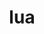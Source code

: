 ---
title: "lua"
layout: cache
category: package
meta: {"versions": ["5.3.5"], "compilers": ["gcc@10.3.0", "gcc@7.3.0", "gcc@7.3.1", "gcc@7.5.0", "gcc@8.1.0", "gcc@8.3.1", "gcc@8.4.1", "gcc@9.3.0"]}
spec_files: 
 - spec-0.json
 - spec-1.json
 - spec-2.json
 - spec-3.json
 - spec-4.json
 - spec-5.json
 - spec-6.json
 - spec-7.json
 - spec-8.json
 - spec-9.json
 - spec-10.json
 - spec-11.json
 - spec-12.json
 - spec-13.json
 - spec-14.json
 - spec-15.json
 - spec-16.json
 - spec-17.json
 - spec-18.json
 - spec-19.json
 - spec-20.json
 - spec-21.json
 - spec-22.json
 - spec-23.json
 - spec-24.json
 - spec-25.json
 - spec-26.json
 - spec-27.json
 - spec-28.json
 - spec-29.json
 - spec-30.json
 - spec-31.json
 - spec-32.json
 - spec-33.json
 - spec-34.json
 - spec-35.json
 - spec-36.json
 - spec-37.json
 - spec-38.json
 - spec-39.json
 - spec-40.json
 - spec-41.json
 - spec-42.json
 - spec-43.json
 - spec-44.json
 - spec-45.json
 - spec-46.json
 - spec-47.json
 - spec-48.json
 - spec-49.json
 - spec-50.json
 - spec-51.json
 - spec-52.json
 - spec-53.json
 - spec-54.json
 - spec-55.json
 - spec-56.json
 - spec-57.json
 - spec-58.json
 - spec-59.json
 - spec-60.json
 - spec-61.json
 - spec-62.json
 - spec-63.json
 - spec-64.json
 - spec-65.json
 - spec-66.json
spec_names:
 - 'lua@5.3.5%gcc@7.5.0~pcfile+shared arch=linux-ubuntu18.04-x86_64 ^ncurses@6.2%gcc@7.5.0~symlinks+termlib abi=none arch=linux-ubuntu18.04-x86_64 ^readline@8.1%gcc@7.5.0 arch=linux-ubuntu18.04-x86_64 ^unzip@6.0%gcc@7.5.0 arch=linux-ubuntu18.04-x86_64'
 - 'lua@5.3.5%gcc@7.5.0+shared arch=linux-ubuntu18.04-ppc64le ^ncurses@6.2%gcc@7.5.0~symlinks+termlib arch=linux-ubuntu18.04-ppc64le ^readline@8.0%gcc@7.5.0 arch=linux-ubuntu18.04-ppc64le ^unzip@6.0%gcc@7.5.0 arch=linux-ubuntu18.04-ppc64le'
 - 'lua@5.3.5%gcc@8.3.1+shared arch=linux-rhel8-x86_64 ^ncurses@6.2%gcc@8.3.1~symlinks+termlib arch=linux-rhel8-x86_64 ^readline@8.0%gcc@8.3.1 arch=linux-rhel8-x86_64 ^unzip@6.0%gcc@8.3.1 arch=linux-rhel8-x86_64'
 - 'lua@5.3.5%gcc@9.3.0+shared arch=linux-ubuntu20.04-x86_64 ^ncurses@6.2%gcc@9.3.0~symlinks+termlib arch=linux-ubuntu20.04-x86_64 ^readline@8.0%gcc@9.3.0 arch=linux-ubuntu20.04-x86_64 ^unzip@6.0%gcc@9.3.0 arch=linux-ubuntu20.04-x86_64'
 - 'lua@5.3.5%gcc@8.3.1~pcfile+shared arch=linux-rhel8-ppc64le ^ncurses@6.2%gcc@8.3.1~symlinks+termlib abi=none arch=linux-rhel8-ppc64le ^readline@8.1%gcc@8.3.1 arch=linux-rhel8-ppc64le ^unzip@6.0%gcc@8.3.1 arch=linux-rhel8-ppc64le'
 - 'lua@5.3.5%gcc@9.3.0+shared arch=linux-ubuntu20.04-ppc64le ^ncurses@6.2%gcc@9.3.0~symlinks+termlib arch=linux-ubuntu20.04-ppc64le ^readline@8.0%gcc@9.3.0 arch=linux-ubuntu20.04-ppc64le ^unzip@6.0%gcc@9.3.0 arch=linux-ubuntu20.04-ppc64le'
 - 'lua@5.3.5%gcc@7.3.0+shared arch=linux-centos8-x86_64 ^ncurses@6.2%gcc@7.3.0~symlinks+termlib arch=linux-centos8-x86_64 ^readline@8.0%gcc@7.3.0 arch=linux-centos8-x86_64 ^unzip@6.0%gcc@7.3.0 arch=linux-centos8-x86_64'
 - 'lua@5.3.5%gcc@9.3.0~pcfile+shared arch=linux-rhel7-ppc64le ^ncurses@6.2%gcc@9.3.0~symlinks+termlib abi=none arch=linux-rhel7-ppc64le ^readline@8.1%gcc@9.3.0 arch=linux-rhel7-ppc64le ^unzip@6.0%gcc@9.3.0 arch=linux-rhel7-ppc64le'
 - 'lua@5.3.5%gcc@7.3.0 arch=linux-ubuntu18.04-ppc64le ^ncurses@6.1%gcc@7.3.0~symlinks~termlib arch=linux-ubuntu18.04-ppc64le ^readline@8.0%gcc@7.3.0 arch=linux-ubuntu18.04-ppc64le ^unzip@6.0%gcc@7.3.0 arch=linux-ubuntu18.04-ppc64le'
 - 'lua@5.3.5%gcc@8.3.1+shared arch=linux-rhel8-ppc64le ^ncurses@6.2%gcc@8.3.1~symlinks+termlib arch=linux-rhel8-ppc64le ^readline@8.0%gcc@8.3.1 arch=linux-rhel8-ppc64le ^unzip@6.0%gcc@8.3.1 arch=linux-rhel8-ppc64le'
 - 'lua@5.3.5%gcc@7.3.1+shared arch=linux-amzn2-x86_64 ^ncurses@6.2%gcc@7.3.1~symlinks+termlib arch=linux-amzn2-x86_64 ^readline@8.0%gcc@7.3.1 arch=linux-amzn2-x86_64 ^unzip@6.0%gcc@7.3.1 arch=linux-amzn2-x86_64'
 - 'lua@5.3.5%gcc@8.3.1~pcfile+shared arch=linux-rhel8-x86_64 ^ncurses@6.2%gcc@8.3.1~symlinks+termlib abi=none arch=linux-rhel8-x86_64 ^readline@8.1%gcc@8.3.1 arch=linux-rhel8-x86_64 ^unzip@6.0%gcc@8.3.1 arch=linux-rhel8-x86_64'
 - 'lua@5.3.5%gcc@8.3.1~pcfile+shared arch=linux-rhel8-x86_64 ^ncurses@6.2%gcc@8.3.1~symlinks+termlib arch=linux-rhel8-x86_64 ^readline@8.0%gcc@8.3.1 arch=linux-rhel8-x86_64 ^unzip@6.0%gcc@8.3.1 arch=linux-rhel8-x86_64'
 - 'lua@5.3.5%gcc@8.1.0+shared arch=linux-rhel7-ppc64le ^ncurses@6.2%gcc@8.1.0~symlinks+termlib arch=linux-rhel7-ppc64le ^readline@8.0%gcc@8.1.0 arch=linux-rhel7-ppc64le ^unzip@6.0%gcc@8.1.0 arch=linux-rhel7-ppc64le'
 - 'lua@5.3.5%gcc@8.1.0+shared arch=linux-rhel7-x86_64 ^ncurses@6.2%gcc@8.1.0~symlinks+termlib arch=linux-rhel7-x86_64 ^readline@8.0%gcc@8.1.0 arch=linux-rhel7-x86_64 ^unzip@6.0%gcc@8.1.0 arch=linux-rhel7-x86_64'
 - 'lua@5.3.5%gcc@7.5.0~pcfile+shared arch=linux-ubuntu18.04-ppc64le ^ncurses@6.2%gcc@7.5.0~symlinks+termlib arch=linux-ubuntu18.04-ppc64le ^readline@8.0%gcc@7.5.0 arch=linux-ubuntu18.04-ppc64le ^unzip@6.0%gcc@7.5.0 arch=linux-ubuntu18.04-ppc64le'
 - 'lua@5.3.5%gcc@8.3.1+shared arch=linux-centos8-x86_64 ^ncurses@6.2%gcc@8.3.1~symlinks+termlib arch=linux-centos8-x86_64 ^readline@8.0%gcc@8.3.1 arch=linux-centos8-x86_64 ^unzip@6.0%gcc@8.3.1 arch=linux-centos8-x86_64'
 - 'lua@5.3.5%gcc@7.3.0 arch=linux-centos8-x86_64 ^ncurses@6.1%gcc@7.3.0~symlinks~termlib arch=linux-centos8-x86_64 ^readline@8.0%gcc@7.3.0 arch=linux-centos8-x86_64 ^unzip@6.0%gcc@7.3.0 arch=linux-centos8-x86_64'
 - 'lua@5.3.5%gcc@7.5.0+shared arch=linux-ubuntu18.04-x86_64 ^ncurses@6.2%gcc@7.5.0~symlinks+termlib arch=linux-ubuntu18.04-x86_64 ^readline@8.0%gcc@7.5.0 arch=linux-ubuntu18.04-x86_64 ^unzip@6.0%gcc@7.5.0 arch=linux-ubuntu18.04-x86_64'
 - 'lua@5.3.5%gcc@7.3.0+shared arch=linux-rhel8-x86_64 ^ncurses@6.2%gcc@7.3.0~symlinks+termlib arch=linux-rhel8-x86_64 ^readline@8.0%gcc@7.3.0 arch=linux-rhel8-x86_64 ^unzip@6.0%gcc@7.3.0 arch=linux-rhel8-x86_64'
 - 'lua@5.3.5%gcc@9.3.0~pcfile+shared arch=linux-ubuntu20.04-x86_64 ^ncurses@6.2%gcc@9.3.0~symlinks+termlib abi=none arch=linux-ubuntu20.04-x86_64 ^readline@8.1%gcc@9.3.0 arch=linux-ubuntu20.04-x86_64 ^unzip@6.0%gcc@9.3.0 arch=linux-ubuntu20.04-x86_64'
 - 'lua@5.3.5%gcc@7.5.0~pcfile+shared arch=linux-ubuntu18.04-ppc64le ^ncurses@6.2%gcc@7.5.0~symlinks+termlib abi=none arch=linux-ubuntu18.04-ppc64le ^readline@8.1%gcc@7.5.0 arch=linux-ubuntu18.04-ppc64le ^unzip@6.0%gcc@7.5.0 arch=linux-ubuntu18.04-ppc64le'
 - 'lua@5.3.5%gcc@8.4.1~pcfile+shared arch=linux-rhel8-x86_64 ^ncurses@6.2%gcc@8.4.1~symlinks+termlib abi=none arch=linux-rhel8-x86_64 ^readline@8.1%gcc@8.4.1 arch=linux-rhel8-x86_64 ^unzip@6.0%gcc@8.4.1 arch=linux-rhel8-x86_64'
 - 'lua@5.3.5%gcc@8.1.0+shared arch=linux-centos7-ppc64le ^ncurses@6.2%gcc@8.1.0~symlinks+termlib arch=linux-centos7-ppc64le ^readline@8.0%gcc@8.1.0 arch=linux-centos7-ppc64le ^unzip@6.0%gcc@8.1.0 arch=linux-centos7-ppc64le'
 - 'lua@5.3.5%gcc@7.3.0 arch=linux-rhel7-x86_64 ^ncurses@6.1%gcc@7.3.0~symlinks~termlib arch=linux-rhel7-x86_64 ^readline@8.0%gcc@7.3.0 arch=linux-rhel7-x86_64 ^unzip@6.0%gcc@7.3.0 arch=linux-rhel7-x86_64'
 - 'lua@5.3.5%gcc@9.3.0~pcfile+shared arch=linux-ubuntu20.04-ppc64le ^ncurses@6.2%gcc@9.3.0~symlinks+termlib abi=none arch=linux-ubuntu20.04-ppc64le ^readline@8.1%gcc@9.3.0 arch=linux-ubuntu20.04-ppc64le ^unzip@6.0%gcc@9.3.0 arch=linux-ubuntu20.04-ppc64le'
 - 'lua@5.3.5%gcc@8.1.0~pcfile+shared arch=linux-rhel7-ppc64le ^ncurses@6.2%gcc@8.1.0~symlinks+termlib abi=none arch=linux-rhel7-ppc64le ^readline@8.0%gcc@8.1.0 arch=linux-rhel7-ppc64le ^unzip@6.0%gcc@8.1.0 arch=linux-rhel7-ppc64le'
 - 'lua@5.3.5%gcc@10.3.0~pcfile+shared arch=linux-ubuntu21.04-ppc64le ^ncurses@6.2%gcc@10.3.0~symlinks+termlib abi=none arch=linux-ubuntu21.04-ppc64le ^readline@8.1%gcc@10.3.0 arch=linux-ubuntu21.04-ppc64le ^unzip@6.0%gcc@10.3.0 arch=linux-ubuntu21.04-ppc64le'
 - 'lua@5.3.5%gcc@7.5.0+shared arch=linux-ubuntu18.04-power8le ^ncurses@6.2%gcc@7.5.0~symlinks+termlib arch=linux-ubuntu18.04-power8le ^readline@8.0%gcc@7.5.0 arch=linux-ubuntu18.04-power8le ^unzip@6.0%gcc@7.5.0 arch=linux-ubuntu18.04-power8le'
 - 'lua@5.3.5%gcc@8.1.0~pcfile+shared arch=linux-rhel7-x86_64 ^ncurses@6.2%gcc@8.1.0~symlinks+termlib abi=none arch=linux-rhel7-x86_64 ^readline@8.1%gcc@8.1.0 arch=linux-rhel7-x86_64 ^unzip@6.0%gcc@8.1.0 arch=linux-rhel7-x86_64'
 - 'lua@5.3.5%gcc@10.3.0~pcfile+shared arch=linux-ubuntu21.04-x86_64 ^ncurses@6.2%gcc@10.3.0~symlinks+termlib abi=none arch=linux-ubuntu21.04-x86_64 ^readline@8.1%gcc@10.3.0 arch=linux-ubuntu21.04-x86_64 ^unzip@6.0%gcc@10.3.0 arch=linux-ubuntu21.04-x86_64'
 - 'lua@5.3.5%gcc@8.4.1~pcfile+shared arch=linux-rhel8-ppc64le ^ncurses@6.2%gcc@8.4.1~symlinks+termlib abi=none arch=linux-rhel8-ppc64le ^readline@8.1%gcc@8.4.1 arch=linux-rhel8-ppc64le ^unzip@6.0%gcc@8.4.1 arch=linux-rhel8-ppc64le'
 - 'lua@5.3.5%gcc@7.3.0 arch=linux-ubuntu18.04-x86_64 ^ncurses@6.1%gcc@7.3.0~symlinks~termlib arch=linux-ubuntu18.04-x86_64 ^readline@8.0%gcc@7.3.0 arch=linux-ubuntu18.04-x86_64 ^unzip@6.0%gcc@7.3.0 arch=linux-ubuntu18.04-x86_64'
 - 'lua@5.3.5%gcc@8.1.0~pcfile+shared arch=linux-rhel7-ppc64le ^ncurses@6.2%gcc@8.1.0~symlinks+termlib abi=none arch=linux-rhel7-ppc64le ^readline@8.1%gcc@8.1.0 arch=linux-rhel7-ppc64le ^unzip@6.0%gcc@8.1.0 arch=linux-rhel7-ppc64le'
 - 'lua@5.3.5%gcc@7.3.0 arch=linux-centos7-x86_64 ^ncurses@6.1%gcc@7.3.0~symlinks~termlib arch=linux-centos7-x86_64 ^readline@8.0%gcc@7.3.0 arch=linux-centos7-x86_64 ^unzip@6.0%gcc@7.3.0 arch=linux-centos7-x86_64'
 - 'lua@5.3.5%gcc@7.3.0+shared arch=linux-centos7-x86_64 ^ncurses@6.2%gcc@7.3.0~symlinks+termlib arch=linux-centos7-x86_64 ^readline@8.0%gcc@7.3.0 arch=linux-centos7-x86_64 ^unzip@6.0%gcc@7.3.0 arch=linux-centos7-x86_64'
 - 'lua@5.3.5%gcc@8.1.0+shared arch=linux-rhel7-x86_64 ^ncurses@6.2%gcc@8.1.0~symlinks+termlib arch=linux-rhel7-x86_64 ^readline@8.0%gcc@8.1.0 arch=linux-rhel7-x86_64 ^unzip@6.0%gcc@8.1.0 arch=linux-rhel7-x86_64'
 - 'lua@5.3.5%gcc@7.5.0~pcfile+shared arch=linux-ubuntu18.04-x86_64 ^ncurses@6.2%gcc@7.5.0~symlinks+termlib abi=none arch=linux-ubuntu18.04-x86_64 ^readline@8.0%gcc@7.5.0 arch=linux-ubuntu18.04-x86_64 ^unzip@6.0%gcc@7.5.0 arch=linux-ubuntu18.04-x86_64'
 - 'lua@5.3.5%gcc@7.3.0 arch=linux-centos7-ppc64le ^ncurses@6.1%gcc@7.3.0~symlinks~termlib arch=linux-centos7-ppc64le ^readline@8.0%gcc@7.3.0 arch=linux-centos7-ppc64le ^unzip@6.0%gcc@7.3.0 arch=linux-centos7-ppc64le'
 - 'lua@5.3.5%gcc@8.1.0~pcfile+shared arch=linux-rhel7-ppc64le ^ncurses@6.2%gcc@8.1.0~symlinks+termlib arch=linux-rhel7-ppc64le ^readline@8.0%gcc@8.1.0 arch=linux-rhel7-ppc64le ^unzip@6.0%gcc@8.1.0 arch=linux-rhel7-ppc64le'
 - 'lua@5.3.5%gcc@7.3.0 arch=linux-rhel8-x86_64 ^ncurses@6.1%gcc@7.3.0~symlinks~termlib arch=linux-rhel8-x86_64 ^readline@8.0%gcc@7.3.0 arch=linux-rhel8-x86_64 ^unzip@6.0%gcc@7.3.0 arch=linux-rhel8-x86_64'
 - 'lua@5.3.5%gcc@7.3.0+shared arch=linux-ubuntu18.04-ppc64le ^ncurses@6.2%gcc@7.3.0~symlinks+termlib arch=linux-ubuntu18.04-ppc64le ^readline@8.0%gcc@7.3.0 arch=linux-ubuntu18.04-ppc64le ^unzip@6.0%gcc@7.3.0 arch=linux-ubuntu18.04-ppc64le'
 - 'lua@5.3.5%gcc@9.3.0~pcfile+shared arch=linux-rhel7-x86_64 ^ncurses@6.2%gcc@9.3.0~symlinks+termlib abi=none arch=linux-rhel7-x86_64 ^readline@8.1%gcc@9.3.0 arch=linux-rhel7-x86_64 ^unzip@6.0%gcc@9.3.0 arch=linux-rhel7-x86_64'
 - 'lua@5.3.5%gcc@7.5.0~pcfile+shared arch=linux-ubuntu18.04-ppc64le ^ncurses@6.2%gcc@7.5.0~symlinks+termlib abi=none arch=linux-ubuntu18.04-ppc64le ^readline@8.0%gcc@7.5.0 arch=linux-ubuntu18.04-ppc64le ^unzip@6.0%gcc@7.5.0 arch=linux-ubuntu18.04-ppc64le'
 - 'lua@5.3.5%gcc@8.1.0+shared arch=linux-rhel7-ppc64le ^ncurses@6.2%gcc@8.1.0~symlinks+termlib arch=linux-rhel7-ppc64le ^readline@8.0%gcc@8.1.0 arch=linux-rhel7-ppc64le ^unzip@6.0%gcc@8.1.0 arch=linux-rhel7-ppc64le'
 - 'lua@5.3.5%gcc@9.3.0~pcfile+shared arch=linux-ubuntu20.04-x86_64 ^ncurses@6.2%gcc@9.3.0~symlinks+termlib arch=linux-ubuntu20.04-x86_64 ^readline@8.0%gcc@9.3.0 arch=linux-ubuntu20.04-x86_64 ^unzip@6.0%gcc@9.3.0 arch=linux-ubuntu20.04-x86_64'
 - 'lua@5.3.5%gcc@8.3.1~pcfile+shared arch=linux-rhel8-x86_64 ^ncurses@6.2%gcc@8.3.1~symlinks+termlib abi=none arch=linux-rhel8-x86_64 ^readline@8.0%gcc@8.3.1 arch=linux-rhel8-x86_64 ^unzip@6.0%gcc@8.3.1 arch=linux-rhel8-x86_64'
 - 'lua@5.3.5%gcc@8.1.0~pcfile+shared arch=linux-rhel7-x86_64 ^ncurses@6.2%gcc@8.1.0~symlinks+termlib abi=none arch=linux-rhel7-x86_64 ^readline@8.0%gcc@8.1.0 arch=linux-rhel7-x86_64 ^unzip@6.0%gcc@8.1.0 arch=linux-rhel7-x86_64'
 - 'lua@5.3.5%gcc@9.3.0~pcfile+shared arch=linux-ubuntu20.04-x86_64 ^ncurses@6.2%gcc@9.3.0~symlinks+termlib abi=none arch=linux-ubuntu20.04-x86_64 ^readline@8.0%gcc@9.3.0 arch=linux-ubuntu20.04-x86_64 ^unzip@6.0%gcc@9.3.0 arch=linux-ubuntu20.04-x86_64'
 - 'lua@5.3.5%gcc@9.3.0~pcfile+shared arch=linux-ubuntu20.04-ppc64le ^ncurses@6.2%gcc@9.3.0~symlinks+termlib arch=linux-ubuntu20.04-ppc64le ^readline@8.0%gcc@9.3.0 arch=linux-ubuntu20.04-ppc64le ^unzip@6.0%gcc@9.3.0 arch=linux-ubuntu20.04-ppc64le'
 - 'lua@5.3.5%gcc@7.3.0+shared arch=linux-ubuntu18.04-x86_64 ^ncurses@6.2%gcc@7.3.0~symlinks+termlib arch=linux-ubuntu18.04-x86_64 ^readline@8.0%gcc@7.3.0 arch=linux-ubuntu18.04-x86_64 ^unzip@6.0%gcc@7.3.0 arch=linux-ubuntu18.04-x86_64'
 - 'lua@5.3.5%gcc@8.3.1+shared arch=linux-centos8-ppc64le ^ncurses@6.2%gcc@8.3.1~symlinks+termlib arch=linux-centos8-ppc64le ^readline@8.0%gcc@8.3.1 arch=linux-centos8-ppc64le ^unzip@6.0%gcc@8.3.1 arch=linux-centos8-ppc64le'
 - 'lua@5.3.5%gcc@7.5.0+shared arch=linux-ubuntu18.04-x86_64 ^ncurses@6.2%gcc@7.5.0~symlinks+termlib arch=linux-ubuntu18.04-x86_64 ^readline@8.0%gcc@7.5.0 arch=linux-ubuntu18.04-x86_64 ^unzip@6.0%gcc@7.5.0 arch=linux-ubuntu18.04-x86_64'
 - 'lua@5.3.5%gcc@7.3.0+shared arch=linux-rhel7-x86_64 ^ncurses@6.2%gcc@7.3.0~symlinks+termlib arch=linux-rhel7-x86_64 ^readline@8.0%gcc@7.3.0 arch=linux-rhel7-x86_64 ^unzip@6.0%gcc@7.3.0 arch=linux-rhel7-x86_64'
 - 'lua@5.3.5%gcc@8.1.0~pcfile+shared arch=linux-rhel7-x86_64 ^ncurses@6.2%gcc@8.1.0~symlinks+termlib arch=linux-rhel7-x86_64 ^readline@8.0%gcc@8.1.0 arch=linux-rhel7-x86_64 ^unzip@6.0%gcc@8.1.0 arch=linux-rhel7-x86_64'
 - 'lua@5.3.5%gcc@8.1.0+shared arch=linux-centos7-x86_64 ^ncurses@6.2%gcc@8.1.0~symlinks+termlib arch=linux-centos7-x86_64 ^readline@8.0%gcc@8.1.0 arch=linux-centos7-x86_64 ^unzip@6.0%gcc@8.1.0 arch=linux-centos7-x86_64'
 - 'lua@5.3.5%gcc@7.5.0+shared arch=linux-ubuntu18.04-aarch64 ^ncurses@6.2%gcc@7.5.0~symlinks+termlib arch=linux-ubuntu18.04-aarch64 ^readline@8.0%gcc@7.5.0 arch=linux-ubuntu18.04-aarch64 ^unzip@6.0%gcc@7.5.0 arch=linux-ubuntu18.04-aarch64'
 - 'lua@5.3.5%gcc@7.3.0 arch=linux-rhel7-ppc64le ^ncurses@6.1%gcc@7.3.0~symlinks~termlib arch=linux-rhel7-ppc64le ^readline@8.0%gcc@7.3.0 arch=linux-rhel7-ppc64le ^unzip@6.0%gcc@7.3.0 arch=linux-rhel7-ppc64le'
 - 'lua@5.3.5%gcc@7.5.0+shared arch=linux-ubuntu18.04-ppc64le ^ncurses@6.2%gcc@7.5.0~symlinks+termlib arch=linux-ubuntu18.04-ppc64le ^readline@8.0%gcc@7.5.0 arch=linux-ubuntu18.04-ppc64le ^unzip@6.0%gcc@7.5.0 arch=linux-ubuntu18.04-ppc64le'
 - 'lua@5.3.5%gcc@7.5.0~pcfile+shared arch=linux-ubuntu18.04-x86_64 ^ncurses@6.2%gcc@7.5.0~symlinks+termlib arch=linux-ubuntu18.04-x86_64 ^readline@8.0%gcc@7.5.0 arch=linux-ubuntu18.04-x86_64 ^unzip@6.0%gcc@7.5.0 arch=linux-ubuntu18.04-x86_64'
 - 'lua@5.3.5%gcc@8.3.1~pcfile+shared arch=linux-rhel8-ppc64le ^ncurses@6.2%gcc@8.3.1~symlinks+termlib arch=linux-rhel8-ppc64le ^readline@8.0%gcc@8.3.1 arch=linux-rhel8-ppc64le ^unzip@6.0%gcc@8.3.1 arch=linux-rhel8-ppc64le'
 - 'lua@5.3.5%gcc@7.3.0+shared arch=linux-rhel7-ppc64le ^ncurses@6.2%gcc@7.3.0~symlinks+termlib arch=linux-rhel7-ppc64le ^readline@8.0%gcc@7.3.0 arch=linux-rhel7-ppc64le ^unzip@6.0%gcc@7.3.0 arch=linux-rhel7-ppc64le'
 - 'lua@5.3.5%gcc@8.3.1+shared arch=linux-rhel8-aarch64 ^ncurses@6.2%gcc@8.3.1~symlinks+termlib arch=linux-rhel8-aarch64 ^readline@8.0%gcc@8.3.1 arch=linux-rhel8-aarch64 ^unzip@6.0%gcc@8.3.1 arch=linux-rhel8-aarch64'
 - 'lua@5.3.5%gcc@8.1.0+shared arch=linux-rhel7-power8le ^ncurses@6.2%gcc@8.1.0~symlinks+termlib arch=linux-rhel7-power8le ^readline@8.0%gcc@8.1.0 arch=linux-rhel7-power8le ^unzip@6.0%gcc@8.1.0 arch=linux-rhel7-power8le'
 - 'lua@5.3.5%gcc@8.3.1~pcfile+shared arch=linux-rhel8-ppc64le ^ncurses@6.2%gcc@8.3.1~symlinks+termlib abi=none arch=linux-rhel8-ppc64le ^readline@8.0%gcc@8.3.1 arch=linux-rhel8-ppc64le ^unzip@6.0%gcc@8.3.1 arch=linux-rhel8-ppc64le'
 - 'lua@5.3.5%gcc@9.3.0~pcfile+shared arch=linux-ubuntu20.04-ppc64le ^ncurses@6.2%gcc@9.3.0~symlinks+termlib abi=none arch=linux-ubuntu20.04-ppc64le ^readline@8.0%gcc@9.3.0 arch=linux-ubuntu20.04-ppc64le ^unzip@6.0%gcc@9.3.0 arch=linux-ubuntu20.04-ppc64le'
 - 'lua@5.3.5%gcc@7.3.1~pcfile+shared arch=linux-amzn2-x86_64 ^ncurses@6.2%gcc@7.3.1~symlinks+termlib arch=linux-amzn2-x86_64 ^readline@8.0%gcc@7.3.1 arch=linux-amzn2-x86_64 ^unzip@6.0%gcc@7.3.1 arch=linux-amzn2-x86_64'
---